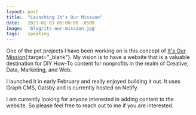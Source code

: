 ```yaml
---
layout: post
title:  "Launching It's Our Mission"
date:   2021-02-03 09:00:00 -0500
image:  'blog/its-our-mission.jpg'
tags:   speaking
---
```

One of the pet projects I have been working on is this concept of [It's Our Mission](https://www.itsourmission.org){:target="_blank"}. My vision is to have a website that is a valuable destination for DIY How-To content for nonprofits in the realm of Creative, Data, Marketing, and Web.

I launched it in early February and really enjoyed building it out. It uses Graph CMS, Gatsby and is currently hosted on Netify. 

I am currently looking for anyone interested in adding content to the website. So please feel free to reach out to me if you are interested. 
